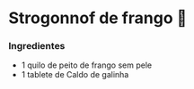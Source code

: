  
 # Strogonnof de frango 🐔
 
### **Ingredientes**

 - 1 quilo de peito de frango sem pele
 - 1 tablete de Caldo de galinha
